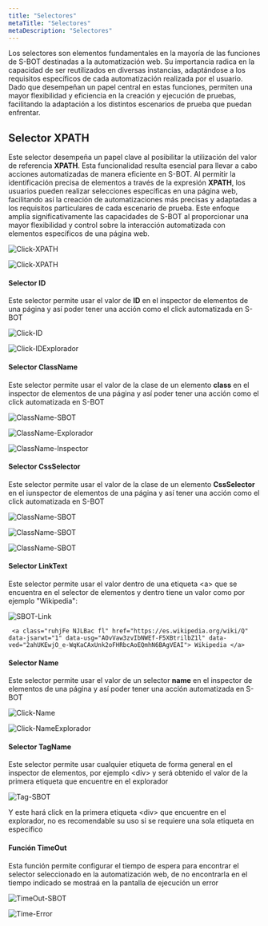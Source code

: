 ```yaml
---
title: "Selectores"
metaTitle: "Selectores"
metaDescription: "Selectores"
---
```


Los selectores son elementos fundamentales en la mayoría de las funciones de S-BOT destinadas a la automatización web. Su importancia radica en la capacidad de ser reutilizados en diversas instancias, adaptándose a los requisitos específicos de cada automatización realizada por el usuario. Dado que desempeñan un papel central en estas funciones, permiten una mayor flexibilidad y eficiencia en la creación y ejecución de pruebas, facilitando la adaptación a los distintos escenarios de prueba que puedan enfrentar.

## Selector XPATH

Este selector desempeña un papel clave al posibilitar la utilización del valor de referencia **XPATH**. Esta funcionalidad resulta esencial para llevar a cabo acciones automatizadas de manera eficiente en S-BOT. Al permitir la identificación precisa de elementos a través de la expresión **XPATH**, los usuarios pueden realizar selecciones específicas en una página web, facilitando así la creación de automatizaciones más precisas y adaptadas a los requisitos particulares de cada escenario de prueba. Este enfoque amplía significativamente las capacidades de S-BOT al proporcionar una mayor flexibilidad y control sobre la interacción automatizada con elementos específicos de una página web.

![Click-XPATH](./XPATH/Click-XPATH.png)

![Click-XPATH](./XPATH/XPATH.png)

#### Selector ID

Este selector permite usar el valor de **ID** en el inspector de elementos de una página y así poder tener una acción como el click automatizada en S-BOT

![Click-ID](./ID/ID.png)

![Click-IDExplorador](./ID/ID-Explorador.png)

#### Selector ClassName
Este selector permite usar el valor de la clase de un elemento **class** en el inspector de elementos de una página y así poder tener una acción como el click automatizada en S-BOT

![ClassName-SBOT](./ClassName/SBOT-ClassName.png)

![ClassName-Explorador](./ClassName/explorador.png)

![ClassName-Inspector](./ClassName/inspector.png)

#### Selector CssSelector
Este selector permite usar el valor de la clase de un elemento **CssSelector** en el iunspector de elementos de una página y así tener una acción como el click automatizada en S-BOT

![ClassName-SBOT](./CssSelector/SBOTCssSelector.png)

![ClassName-SBOT](./CssSelector/CssSelectorExplorador.png)

![ClassName-SBOT](./CssSelector/CssSelectorEstilos.png)

#### Selector LinkText

Este selector permite usar el valor dentro de una etiqueta <a\> que se encuentra en el selector de elementos y dentro tiene un valor como por ejemplo "Wikipedia":

![SBOT-Link](./LinkText/SBOTLink.png)

     <a class="ruhjFe NJLBac fl" href="https://es.wikipedia.org/wiki/Q" data-jsarwt="1" data-usg="AOvVaw3zvIbNWEf-F5XBtrilbZ1l" data-ved="2ahUKEwjO_e-WqKaCAxUnk2oFHRbcAoEQmhN6BAgVEAI"> Wikipedia </a>

#### Selector Name
Este selector permite usar el valor de un selector **name** en el inspector de elementos de una página y así poder tener una acción automatizada en S-BOT

![Click-Name](./Name/SBOT-Name.png)

![Click-NameExplorador](./Name/inspector-name.png)

#### Selector TagName

Este selector permite usar cualquier etiqueta de forma general en el inspector de elementos, por ejemplo <div\> y será obtenido el valor de la primera etiqueta que encuentre en el explorador

![Tag-SBOT](./TagName/SbotTag.png)

Y este hará click en la primera etiqueta <div\> que encuentre en el explorador, no es recomendable su uso si se requiere una sola etiqueta en especifico

#### Función TimeOut

Esta función permite configurar el tiempo de espera para encontrar el selector seleccionado en la automatización web, de no encontrarla en el tiempo indicado se mostraá en la pantalla de ejecución un error

![TimeOut-SBOT](./TimeOut/SbotTime.png)

![Time-Error](./TimeOut/errortime.png)